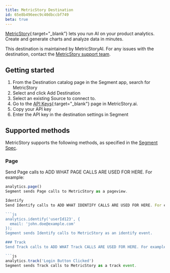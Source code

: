 ```yaml
---
title: MetricStory Destination
id: 65e8b496eec9c40dbccbf749
beta: true
---
```


[MetricStory](https://www.metricstory.ai){:target="_blank”} lets you run AI on your product analytics. Create and generate charts and analyze data in minutes.

This destination is maintained by MetricStoryAI. For any issues with the destination, contact the [MetricStory support team](support@metricstory.a).

## Getting started
1. From the Destination catalog page in the Segment app, search for MetricStory
2. Select and click Add Destination
3. Select an existing Source to connect to.
4.  Go to the [API Keys](https://www.metricstory.ai/account/apikeys){:target="_blank"} page in MetricStory.ai.
5. Copy your API key
6. Enter the API key in the destination settings in Segment

## Supported methods
MetricStory supports the following methods, as specified in the [Segment Spec](/docs/connections/spec).

### Page
Send Page calls to ADD WHAT PAGE CALLS ARE USED FOR HERE. For example:

```js
analytics.page()
Segment sends Page calls to MetricStory as a pageview.

Identify
Send Identify calls to ADD WHAT IDENTIFY CALLS ARE USED FOR HERE. For example:

```js
analytics.identify('userId123', {
  email: 'john.doe@example.com'
});
Segment sends Identify calls to MetricStory as an identify event.

### Track
Send Track calls to ADD WHAT Track CALLS ARE USED FOR HERE. For example:

```js
analytics.track('Login Button Clicked')
Segment sends Track calls to MetricStory as a track event.

